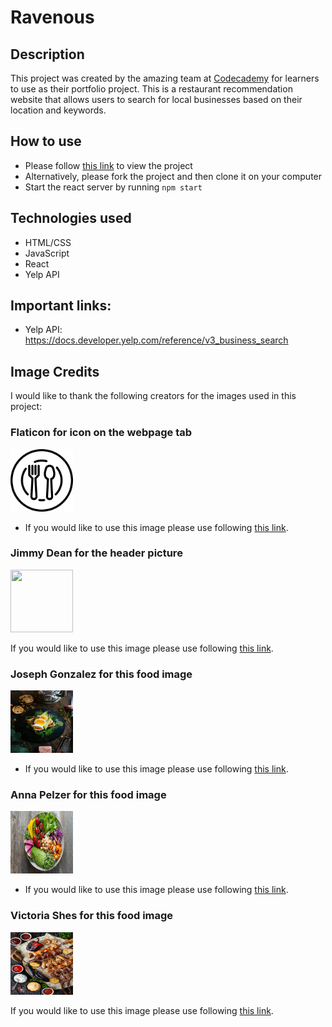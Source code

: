 # Ravenous

## Description

This project was created by the amazing team at [Codecademy](https://www.codecademy.com/learn) for learners to use as their portfolio project. This is a restaurant recommendation website that allows users to search for local businesses based on their location and keywords.

## How to use

- Please follow [this link](https://ravenous-888.netlify.app/) to view the project
- Alternatively, please fork the project and then clone it on your computer
- Start the react server by running `npm start`

## Technologies used

- HTML/CSS
- JavaScript
- React
- Yelp API

## Important links:

- Yelp API: https://docs.developer.yelp.com/reference/v3_business_search

## Image Credits

I would like to thank the following creators for the images used in this project:

### Flaticon for icon on the webpage tab

<img src="./public/dish.png" width="100" height="100" />

- If you would like to use this image please use following [this link](https://www.flaticon.com/free-icons/food).

### Jimmy Dean for the header picture

<img src="./images/food.jpg" width="100" height="100" />

If you would like to use this image please use following [this link](https://unsplash.com/photos/assorted-fruits-on-brown-wooden-bowls-Yn0l7uwBrpw?utm_content=creditShareLink&utm_medium=referral&utm_source=unsplash).

### Joseph Gonzalez for this food image

<img src="./src/utils/food-business-image1.jpg" width="100" height="100" />

- If you would like to use this image please use following [this link](https://unsplash.com/photos/sandwich-with-boiled-egg-fdlZBWIP0aM?utm_content=creditShareLink&utm_medium=referral&utm_source=unsplash).

### Anna Pelzer for this food image

<img src="./src/utils/food-business-image3.jpg" width="100" height="100" />

- If you would like to use this image please use following [this link](https://unsplash.com/photos/bowl-of-vegetable-salads-IGfIGP5ONV0?utm_content=creditShareLink&utm_medium=referral&utm_source=unsplash).

### Victoria Shes for this food image

<img src="./src/utils/food-business-image2.jpg" width="100" height="100" />

If you would like to use this image please use following [this link](https://unsplash.com/photos/grilled-meat-and-vegetable-on-the-table-UC0HZdUitWY).
